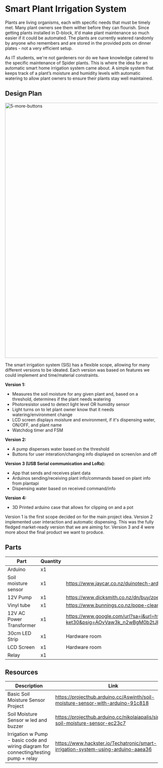 # Smart Plant Irrigation System
Plants are living organisms, each with specific needs that must be timely met. Many plant owners see them wither before they can flourish. 
Since getting plants installed in D-block, it'd make plant maintenance so much easier if it could be automated. The plants are currently watered randomly by anyone who remembers and are stored in the provided pots on dinner plates - not a very efficient setup.

As IT students, we're not gardeners nor do we have knowledge catered to the specific maintenance of Spider plants.
This is where the idea for an automatic smart home irrigation system came about. 
A simple system that keeps track of a plant’s moisture and humidity levels with automatic watering to allow plant owners to ensure their plants stay well maintained.

## Design Plan

<img width="800" height="840" alt="5-more-buttons" src="https://github.com/user-attachments/assets/b9bf6377-0ab0-4c08-98a4-dcc377755bca" />


The smart irrigation system (SIS) has a flexible scope, allowing for many different versions to be ideated. Each version was based on features we could implement and time/material constraints.

**Version 1:**
 - Measures the soil moisture for any given plant and, based on a threshold, determines if the plant needs watering
 - Photoresistor used to detect light level OR humidity sensor
 - Light turns on to let plant owner know that it needs watering/environment change
 - LCD screen displays moisture and environment, if it's dispensing water, ON/OFF, and plant name
 - Watchdog timer and FSM

**Version 2:**
 - A pump dispenses water based on the threshold
 - Buttons for user interation/changing info displayed on screen/on and off

**Version 3 (USB Serial communication and LoRa):**
 - App that sends and receives plant data
 - Arduinos sending/receiving plant info/commands based on plant info from plantapi
 - Dispensing water based on received command/info

**Version 4:**
 - 3D Printed arduino case that allows for clipping on and a pot

Version 1 is the first scope decided on for the main project idea. Version 2 implemented user interaction and automatic dispensing. This was the fully fledged market-ready version that we are aiming for.
Version 3 and 4 were more about the final product we want to produce. 

## Parts
|Part|Quantity|Link|
|---|---|---|
Arduino		|     	x1 |
Soil moisture sensor	|	x1| https://www.jaycar.co.nz/duinotech-arduino-compatible-soil-moisture-sensor-module/p/XC4604|
12V Pump				|	x1| https://www.dicksmith.co.nz/dn/buy/zoestore-42w-mini-brushless-submersible-water-pump-for-fish-tank-aquarium-h15455/|
Vinyl tube				|	x1|https://www.bunnings.co.nz/pope-clear-vinyl-tubing-3mm-x-5m_p0235184 |
12V AC Power Transformer	|	x1| https://www.google.com/url?sa=i&url=https%3A%2F%2Fwww.kerry-electronics.com%2FTransformer-transformer-30VA-%2F-30W-12V-AC-%2F-AC-kez0115-ket30&psig=AOvVaw3k_n2wBgM0b2tJKfDkyUYw&ust=1760662753120000&source=images&cd=vfe&opi=89978449&ved=0CBgQjhxqFwoTCMDZoYzCp5ADFQAAAAAdAAAAABAM|
30cm LED Strip			|	x1| Hardware room|
LCD Screen | x1 |Hardware room|
Relay | x1||

## Resources
|Description|Link|
|---|---|
|Basic Soil Moisture Sensor Project|https://projecthub.arduino.cc/Aswinth/soil-moisture-sensor-with-arduino-91c818|
|Soil Moisture Sensor w led and buzzer|https://projecthub.arduino.cc/nikolaiapalis/simple-soil-moisture-sensor-ec23c7|
|Irrigation w Pump - basic code and wiring diagram for connecting/testing pump + relay | https://www.hackster.io/Techatronic/smart-irrigation-system-using-arduino-aaea36|


			
